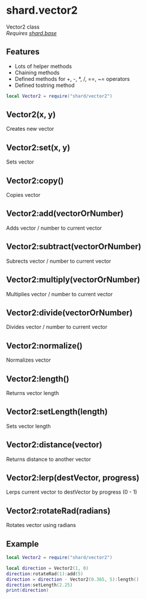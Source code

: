 # shard.vector2
Vector2 class  
*Requires [shard.base](base.md)*

## Features
 - Lots of helper methods
 - Chaining methods
 - Defined methods for +, -, *, /, ==, ~= operators
 - Defined tostring method

```lua
local Vector2 = require("shard/vector2")
```

## Vector2(x, y)
Creates new vector

## Vector2:set(x, y)
Sets vector

## Vector2:copy()
Copies vector

## Vector2:add(vectorOrNumber)
Adds vector / number to current vector

## Vector2:subtract(vectorOrNumber)
Subrects vector / number to current vector

## Vector2:multiply(vectorOrNumber)
Multiplies vector / number to current vector

## Vector2:divide(vectorOrNumber)
Divides vector / number to current vector

## Vector2:normalize()
Normalizes vector

## Vector2:length()
Returns vector length

## Vector2:setLength(length)
Sets vector length

## Vector2:distance(vector)
Returns distance to another vector

## Vector2:lerp(destVector, progress)
Lerps current vector to destVector by progress (0 - 1)

## Vector2:rotateRad(radians)
Rotates vector using radians

## Example
```lua
local Vector2 = require("shard/vector2")

local direction = Vector2(1, 0)
direction:rotateRad(1):add(5)
direction = direction - Vector2(0.365, 5):length()
direction:setLength(2.25)
print(direction)
```